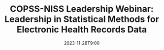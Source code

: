 ---
# Documentation: https://wowchemy.com/docs/managing-content/
type: webinar
title: "COPSS-NISS Leadership Webinar: Leadership in Statistical Methods for Electronic Health Records Data"
url_freeregister: https://www.niss.org/events/copss-niss-leadership-webinar-0
date: 2023-11-28T9:00
all_day: false
speaker: ""
---